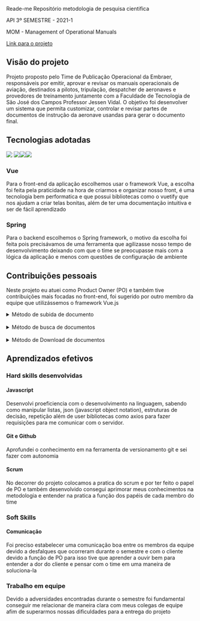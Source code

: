 Reade-me Repositório metodologia de pesquisa cientifica

API 3º SEMESTRE - 2021-1

MOM - Management of Operational Manuals

<a href="https://github.com/API-FATEC/API_3sem_2021-01">
Link para o projeto
</a>

<h2>Visão do projeto</h2>

<p>Projeto proposto pelo Time de Publicação Operacional da Embraer, responsáveis por emitir, aprovar e revisar os manuais operacionais de aviação, destinados a pilotos, tripulação, despatcher de aeronaves e provedores de treinamento juntamente com a Faculdade de Tecnologia de São José dos Campos Professor Jessen Vidal. O objetivo foi desenvolver um sistema que permita customizar, controlar e revisar partes de documentos de instrução da aeronave usandas para gerar o documento final.</p>

<h2>Tecnologias adotadas </h2>

<img src="https://camo.githubusercontent.com/29b8d2d46e1069fe3b22209d2e2cd9f1bd790222acf666415ff3ea64f1a0e760/68747470733a2f2f696d672e736869656c64732e696f2f7374617469632f76313f6c6162656c3d4a617661536372697074266d6573736167653d46726f6e742d456e6426636f6c6f723d463744463145267374796c653d666f722d7468652d6261646765266c6f676f3d4a617661536372697074" data-canonical-src="https://img.shields.io/static/v1?label=JavaScript&amp;message=Front-End&amp;color=F7DF1E&amp;style=for-the-badge&amp;logo=JavaScript" style="max-width: 100%;">
<img src="https://camo.githubusercontent.com/cc78f37a0e5cad480adf665a6fd8c1fc9108a850aa8ec27718c2aeb224b66c58/68747470733a2f2f696d672e736869656c64732e696f2f7374617469632f76313f6c6162656c3d5675652e6a73266d6573736167653d46726f6e742d456e6426636f6c6f723d344643303844267374796c653d666f722d7468652d6261646765266c6f676f3d5675652e6a73" data-canonical-src="https://img.shields.io/static/v1?label=Vue.js&amp;message=Front-End&amp;color=4FC08D&amp;style=for-the-badge&amp;logo=Vue.js" style="max-width: 100%;"><img src="https://camo.githubusercontent.com/e69e39f9826fab1248f55819c4f331b76eadae119aa72339577a4e8f376a6830/68747470733a2f2f696d672e736869656c64732e696f2f7374617469632f76313f6c6162656c3d537072696e67266d6573736167653d4261636b2d456e6426636f6c6f723d364442333346267374796c653d666f722d7468652d6261646765266c6f676f3d537072696e67" data-canonical-src="https://img.shields.io/static/v1?label=Spring&amp;message=Back-End&amp;color=6DB33F&amp;style=for-the-badge&amp;logo=Spring" style="max-width: 100%;"><img src="https://camo.githubusercontent.com/83caefb41d449f95433604a4a06bf1c42e59c9e627bb7c8138e4a3cc8dbefb32/68747470733a2f2f696d672e736869656c64732e696f2f7374617469632f76313f6c6162656c3d4f7261636c65266d6573736167653d42616e636f206465204461646f7326636f6c6f723d463830303030267374796c653d666f722d7468652d6261646765266c6f676f3d4f7261636c65" data-canonical-src="https://img.shields.io/static/v1?label=Oracle&amp;message=Banco de Dados&amp;color=F80000&amp;style=for-the-badge&amp;logo=Oracle" style="max-width: 100%;">


<h3>
Vue
</h3>
<p>
Para o front-end da aplicação escolhemos usar o framework Vue, a escolha foi feita pela praticidade na hora de criarmos e organizar nosso front, é uma tecnologia bem performatica e que possui bibliotecas como o vuetify que nos ajudam a criar telas bonitas, além de ter uma documentação intuitiva e ser de fácil aprendizado
</p>
<h3>
Spring
</h3>
<p>
Para o backend escolhemos o Spring framework, o motivo da escolha foi feita pois precisávamos de uma ferramenta que agilizasse nosso tempo de desenvolvimento deixando com que o time se preocupasse mais com a lógica da aplicação e menos com questões de configuração de ambiente
</p>

<h2>Contribuições pessoais</h2>
<p>
Neste projeto eu atuei como Product Owner (PO) e também tive contribuições mais focadas no front-end, foi sugerido por outro membro da equipe que utilizássemos o framework Vue.js
</p>
<details>
    <summary>Método de subida de documento</summary>
    <img src="carbon.png">
</details>
<br>
<details>
    <summary>Método de busca de documentos</summary>
    <img src="searchDocs.png">
</details>
<br>
<details>
    <summary>Método de Download de documentos</summary>
    <img src="downloadDocs.png">
</details>

<h2>Aprendizados efetivos</h2>
<h3>Hard skills desenvolvidas</h3>
<h4>Javascript</h4>
Desenvolvi proeficiencia com o desenvolvimento na linguagem, sabendo como manipular listas, json (javascript object notation), estruturas de decisão, repetição além de user bibliotecas como axios para fazer requisições para me comunicar com o servidor.

<h4>Git e Github</h4> 
Aprofundei o conhecimento em na ferramenta de versionamento git e sei fazer com autonomia
<h4>Scrum</h4>
No decorrer do projeto colocamos a pratica do scrum e por ter feito o papel de PO e também desenvolvido consegui aprimorar meus conhecimentos na metodologia e entender na pratica a função dos papéis de cada membro do time

<h3>
Soft Skills
</h3>
<h4>
Comunicação
</h4>
Foi preciso estabelecer uma comunicação boa entre os membros da equipe devido a desfalques que ocorreram durante o semestre e com o cliente devido a função de PO para isso tive que aprender a ouvir bem para entender a dor do cliente e pensar com o time em uma maneira de soluciona-la

<h3>Trabalho em equipe</h3>
Devido a adversidades encontradas durante o semestre foi fundamental conseguir me relacionar de maneira clara com meus colegas de equipe afim de superarmos nossas dificuldades para a entrega do projeto